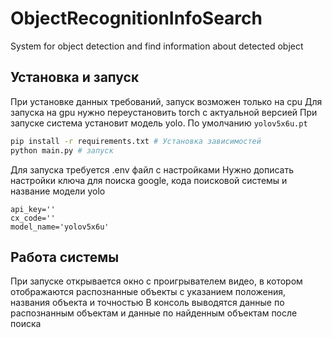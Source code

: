 # ObjectRecognitionInfoSearch

System for object detection and find information about detected object

## Установка и запуск

При установке данных требований, запуск возможен только на cpu
Для запуска на gpu нужно переустановить torch с актуальной версией
При запуске система установит модель yolo. По умолчанию `yolov5x6u.pt`

```bash
pip install -r requirements.txt # Установка зависимостей
python main.py # запуск
```

Для запуска требуется .env файл с настройками
Нужно дописать настройки ключа для поиска google, кода поисковой системы и название модели yolo

```env
api_key=''
cx_code=''
model_name='yolov5x6u'
```

## Работа системы

При запуске открывается окно с проигрывателем видео, в котором отображаются распознанные объекты с указанием положения, названия объекта и точностью
В консоль выводятся данные по распознанным объектам и данные по найденным объектам после поиска